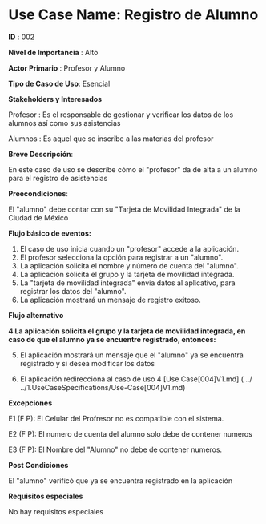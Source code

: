 
# **Use Case Name:** Registro de Alumno

**ID** : 002

**Nivel de Importancia** : Alto

**Actor Primario** : Profesor y Alumno

**Tipo de Caso de Uso**: Esencial

**Stakeholders y Interesados**

Profesor : Es el responsable de gestionar y verificar los datos de los alumnos así como sus asistencias 

Alumnos : Es aquel que se inscribe a las materias del profesor 

**Breve Descripción**: 

En este caso de uso se describe cómo el "profesor" da de alta a un alumno para el registro de asistencias

**Preecondiciones**: 

El "alumno" debe contar con su "Tarjeta de Movilidad Integrada" de la Ciudad de México  

**Flujo básico de eventos:**
 
1. El caso de uso inicia cuando un "profesor" accede a la aplicación.
2. El profesor selecciona la opción para registrar a un "alumno".
3. La aplicación solicita el nombre y número de cuenta del "alumno". 	
4. La aplicación solicita el grupo y la tarjeta de movilidad integrada.
5. La "tarjeta de movilidad integrada" envia datos al aplicativo, para registrar los datos del "alumno".
6. La aplicación mostrará un mensaje de registro exitoso.  

 
**Flujo alternativo** 
 
**4 La aplicación solicita el grupo y la tarjeta de movilidad integrada, en caso de que el alumno ya se encuentre registrado, entonces:** 

5. El aplicación mostrará un mensaje que el "alumno" ya se encuentra registrado y si desea modificar los datos

6. El aplicación redirecciona al caso de uso 4 [Use Case[004]V1.md] ( ../ ../1.UseCaseSpecifications/Use-Case[004]V1.md)   


**Excepciones**
 
E1 (F P): El Celular del Profresor no es compatible con el sistema.

E2 (F P): El numero de cuenta del alumno solo debe de contener numeros

E3 (F P): El Nombre del "Alumno" no debe de contener numeros.
  
**Post Condiciones** 

El "alumno" verificó que ya se encuentra registrado en la aplicación

**Requisitos especiales**

No hay requisitos especiales
